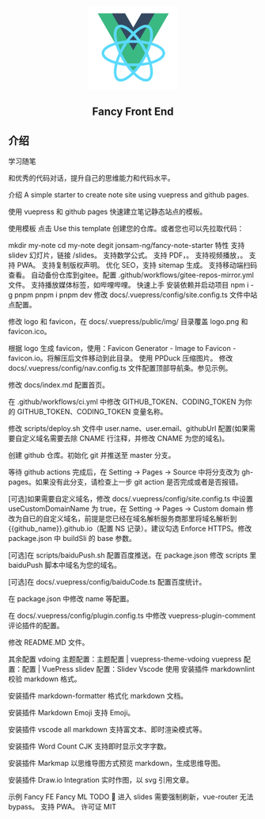 <p align="center"><a href="https://source.jonsam.site/" target="_blank" rel="noopener noreferrer"><img width="180" src="/docs/.vuepress/public/assets/img/logo.png" alt="logo"></a></p>

<h2 align="center">Fancy Front End</h2>

## 介绍

学习随笔

和优秀的代码对话，提升自己的思维能力和代码水平。

介绍
A simple starter to create note site using vuepress and github pages.

使用 vuepress 和 github pages 快速建立笔记静态站点的模板。

使用模板
点击 Use this template 创建您的仓库。或者您也可以先拉取代码：

mkdir my-note
cd my-note
degit jonsam-ng/fancy-note-starter
特性
支持 slidev 幻灯片，链接 /slides。
支持数学公式。
支持 PDF，<Pdf src="" />。
支持视频播放，<VideoPlayer src="" />。
支持 PWA。
支持复制版权声明。
优化 SEO，支持 sitemap 生成。
支持移动端扫码查看。
自动备份仓库到gitee。配置 .github/workflows/gitee-repos-mirror.yml 文件。
支持播放媒体标签，如哔哩哔哩。
快速上手
安装依赖并启动项目
npm i -g pnpm
pnpm i
pnpm dev
修改 docs/.vuepress/config/site.config.ts 文件中站点配置。

修改 logo 和 favicon，在 docs/.vuepress/public/img/ 目录覆盖 logo.png 和 favicon.ico。

根据 logo 生成 favicon，使用：Favicon Generator - Image to Favicon - favicon.io。将解压后文件移动到此目录。
使用 PPDuck 压缩图片。
修改 docs/.vuepress/config/nav.config.ts 文件配置顶部导航条。参见示例。

修改 docs/index.md 配置首页。

在 .github/workflows/ci.yml 中修改 GITHUB_TOKEN、CODING_TOKEN 为你的 GITHUB_TOKEN、CODING_TOKEN 变量名称。

修改 scripts/deploy.sh 文件中 user.name、user.email、githubUrl 配置(如果需要自定义域名需要去除 CNAME 行注释，并修改 CNAME 为您的域名)。

创建 github 仓库。初始化 git 并推送至 master 分支。

等待 github actions 完成后，在 Setting → Pages -> Source 中将分支改为 gh-pages。如果没有此分支，请检查上一步 git action 是否完成或者是否报错。

[可选]如果需要自定义域名，修改 docs/.vuepress/config/site.config.ts 中设置 useCustomDomainName 为 true，在 Setting → Pages -> Custom domain 修改为自已的自定义域名，前提是您已经在域名解析服务商那里将域名解析到 {{github_name}}.github.io（配置 NS 记录）。建议勾选 Enforce HTTPS。修改 package.json 中 buildSli 的 base 参数。

[可选]在 scripts/baiduPush.sh 配置百度推送。在 package.json 修改 scripts 里 baiduPush 脚本中域名为您的域名。

[可选]在 docs/.vuepress/config/baiduCode.ts 配置百度统计。

在 package.json 中修改 name 等配置。

在 docs/.vuepress/config/plugin.config.ts 中修改 vuepress-plugin-comment 评论插件的配置。

修改 README.MD 文件。

其余配置
vdoing 主题配置：主题配置 | vuepress-theme-vdoing
vuepress 配置：配置 | VuePress
slidev 配置：Slidev
Vscode 使用
安装插件 markdownlint 校验 markdown 格式。

安装插件 markdown-formatter 格式化 markdown 文档。

安装插件 Markdown Emoji 支持 Emoji。

安装插件 vscode all markdown 支持富文本、即时渲染模式等。

安装插件 Word Count CJK 支持即时显示文字字数。

安装插件 Markmap 以思维导图方式预览 markdown，生成思维导图。

安装插件 Draw.io Integration 实时作图，以 svg 引用文章。

示例
Fancy FE
Fancy ML
TODO
🐞 进入 slides 需要强制刷新，vue-router 无法 bypass。
支持 PWA。
许可证
MIT
